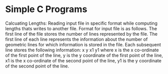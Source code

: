 # Simple C Programs

Calcuating Lengths: 
Reading input file in specific format while computing lengths thats writes to another file. 
Format for input file is as follows. The first line of the file stores the number of lines represented by the file. The first line of each line represents the information about the number of geometric lines for which information is stored in the file. Each subsequent line stores the following information:
x y x1 y1
where x is the x co-ordinate of the first point of the line, y is the y coordinate of the first point of the line, x1 is the x co-ordinate of the second point of the line, y1 is the y coordinate of the second point of the line.
